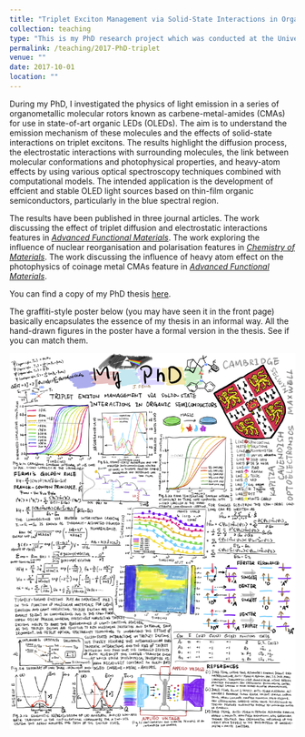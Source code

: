 ```yaml
---
title: "Triplet Exciton Management via Solid-State Interactions in Organic Semiconductors"
collection: teaching
type: "This is my PhD research project which was conducted at the University of Cambridge, Cavendish Laboratory, Optoelectronics group. I investigated a new family of organic light emitters known as carbene-metal-amides (CMAs). I used ultrafast spectroscopy and computational models to unveil the emission mechanisms of these highly-efficient and hybrid-type molecules."
permalink: /teaching/2017-PhD-triplet
venue: ""
date: 2017-10-01
location: ""
---
```


During my PhD, I investigated the physics of light emission in a series of organometallic molecular rotors known as carbene-metal-amides (CMAs) for use in state-of-art organic LEDs (OLEDs). The aim is to understand the emission mechanism of these molecules and the effects of solid-state interactions on triplet excitons. The results highlight the diffusion process, the electrostatic interactions with surrounding molecules, the link between molecular conformations and photophysical properties, and heavy-atom effects by using various optical spectroscopy techniques combined with computational models. The intended application is the development of effcient and stable OLED light sources based on thin-film organic semiconductors, particularly in the blue spectral region.

The results have been published in three journal articles. The work discussing the effect of triplet diffusion and electrostatic interactions features in *[Advanced Functional Materials](https://philipjialefeng.github.io/publication/2020-01-01-environmental-control)*. The work exploring the influence of nuclear reorganisation and polarisation features in *[Chemistry of Materials](https://philipjialefeng.github.io/publication/2020-05-12-CMA-polycrystal)*. The work discussing the influence of heavy atom effect on the photophysics of coinage metal CMAs feature in *[Advanced Functional Materials](https://philipjialefeng.github.io/publication/2020-09-25-CMA-heavyatom)*.

You can find a copy of my PhD thesis [here](https://www.repository.cam.ac.uk/handle/1810/311065).

The graffiti-style poster below (you may have seen it in the front page) basically encapsulates the essence of my thesis in an informal way. All the hand-drawn figures in the poster have a formal version in the thesis. See if you can match them.

![My PhD poster](/images/My_PhD_poster.png)
